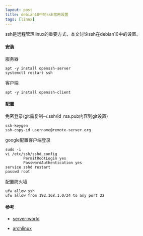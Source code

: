 ```yaml
---
layout: post
title: debian10中的ssh常用设置
tags: [linux]
---
```


ssh是远程管理linux的重要方式，本文讨论ssh在debian10中的设置。

#### 安装

服务器

```shell
apt -y install openssh-server
systemctl restart ssh 
```

客户端

```shell
apt -y install openssh-client 
```

#### 配置

免密登录(git需复制~/.ssh/id_rsa.pub内容到git设置)

```shell
ssh-keygen
ssh-copy-id username@remote-server.org
```

google配置客户端登录

```shell
sudo -i
vi /etc/ssh/sshd_config
		PermitRootLogin yes
		PasswordAuthentication yes
service sshd restart
passwd root 
```
配置防火墙
```shell
ufw allow ssh
ufw allow from 192.168.1.0/24 to any port 22
```


#### 参考

- [server-world](https://www.server-world.info/en/note?os=Debian_10&p=ssh&f=1)

- [archlinux](https://wiki.archlinux.org/index.php/OpenSSH)